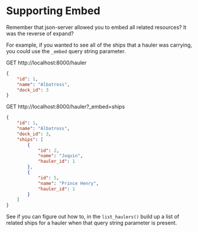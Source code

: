 # Supporting Embed

Remember that json-server allowed you to embed all related resources? It was the reverse of expand?

For example, if you wanted to see all of the ships that a hauler was carrying, you could use the `_embed` query string parameter.

GET http://localhost:8000/hauler

```json
{
    "id": 1,
    "name": "Albatross",
    "dock_id": 3
}
```

GET http://localhost:8000/hauler?_embed=ships

```json
{
    "id": 1,
    "name": "Albatross",
    "dock_id": 3,
    "ships": [
        {
            "id": 2,
            "name": "Joquin",
            "hauler_id": 1
        },
        {
            "id": 5,
            "name": "Prince Henry",
            "hauler_id": 1
        }
    ]
}
```

See if you can figure out how to, in the `list_haulers()` build up a list of related ships for a hauler when that query string parameter is present.

